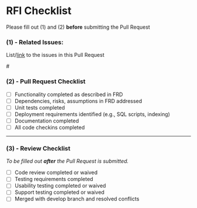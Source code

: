 # RFI Checklist

Please fill out (1) and (2) **before** submitting the Pull Request

### (1) - Related Issues:

List/[link](https://guides.github.com/features/issues/#notifications) to the issues in this Pull Request 

\#


### (2) - Pull Request Checklist

- [ ]  Functionality completed as described in FRD
- [ ]  Dependencies, risks, assumptions in FRD addressed
- [ ]  Unit tests completed
- [ ]  Deployment requirements identified (e.g., SQL scripts, indexing)
- [ ]  Documentation completed
- [ ]  All code checkins completed

---
### (3) - Review Checklist

_To be filled out **after** the Pull Request is submitted._

- [ ]  Code review completed or waived
- [ ]  Testing requirements completed
- [ ]  Usability testing completed or waived
- [ ]  Support testing completed or waived
- [ ]  Merged with develop branch and resolved conflicts
